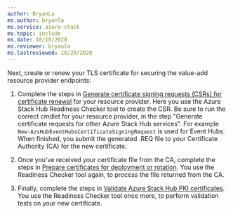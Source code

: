 ```yaml
---
author: BryanLa
ms.author: bryanla
ms.service: azure-stack
ms.topic: include
ms.date: 10/10/2020
ms.reviewer: bryanla
ms.lastreviewed: 10/20/2020
---
```


Next, create or renew your TLS certificate for securing the value-add resource provider endpoints:

1. Complete the steps in [Generate certificate signing requests (CSRs) for certificate renewal](../operator/azure-stack-get-pki-certs.md&pivots=csr-type-renewal#generate-csrs-for-renewal-certificates) for your resource provider. Here you use the Azure Stack Hub Readiness Checker tool to create the CSR. Be sure to run the correct cmdlet for your resource provider, in the step "Generate certificate requests for other Azure Stack Hub services". For example `New-AzsHubEventHubsCertificateSigningRequest` is used for Event Hubs. When finished, you submit the generated .REQ file to your Certificate Authority (CA) for the new certificate.

2. Once you've received your certificate file from the CA, complete the steps in [Prepare certificates for deployment or rotation](../operator/azure-stack-prepare-pki-certs.md). You use the Readiness Checker tool again, to process the file returned from the CA.

3. Finally, complete the steps in [Validate Azure Stack Hub PKI certificates](../operator/azure-stack-validate-pki-certs.md). You use the Readiness Checker tool once more, to perform validation tests on your new certificate.


